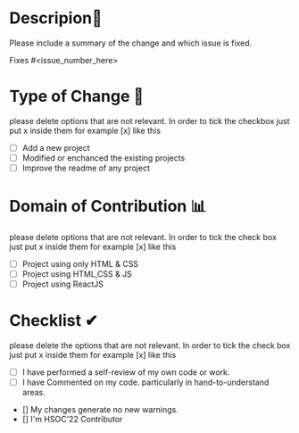 # Descripion📜
Please include a summary of the change and which issue is fixed.

Fixes #<issue_number_here>


# Type of Change 📝
please delete options that are not relevant. In order to tick the checkbox just put x inside them for example [x] like this

- [ ] Add a new project
- [ ] Modified or enchanced the existing projects
- [ ] Improve the readme of any project

# Domain of Contribution 📊
please delete options that are not relevant. In order to tick the check box just put x inside them for example [x] like this
- [ ] Project using only HTML & CSS
- [ ] Project using  HTML,CSS & JS
- [ ] Project using ReactJS

# Checklist ✔
please delete the options that are not relevant. In order to tick the check box just put x inside them for example [x] like this 
- [ ] I have performed a self-review of my own code or work.
- [ ] I have Commented on my code. particularly in hand-to-understand areas.
- [] My changes generate no new warnings.
- [] I'm HSOC'22 Contributor 